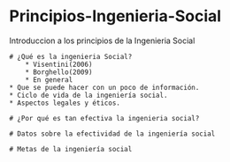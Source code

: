 # Principios-Ingenieria-Social
Introduccion a los principios de la Ingenieria Social


    # ¿Qué es la ingenieria Social?
        * Visentini(2006)
        * Borghello(2009)
        * En general
    * Que se puede hacer con un poco de información.
    * Ciclo de vida de la ingeniería social.
    * Aspectos legales y éticos.

    # ¿Por qué es tan efectiva la ingenieria social?

    # Datos sobre la efectividad de la ingeniería social

    # Metas de la ingeniería social